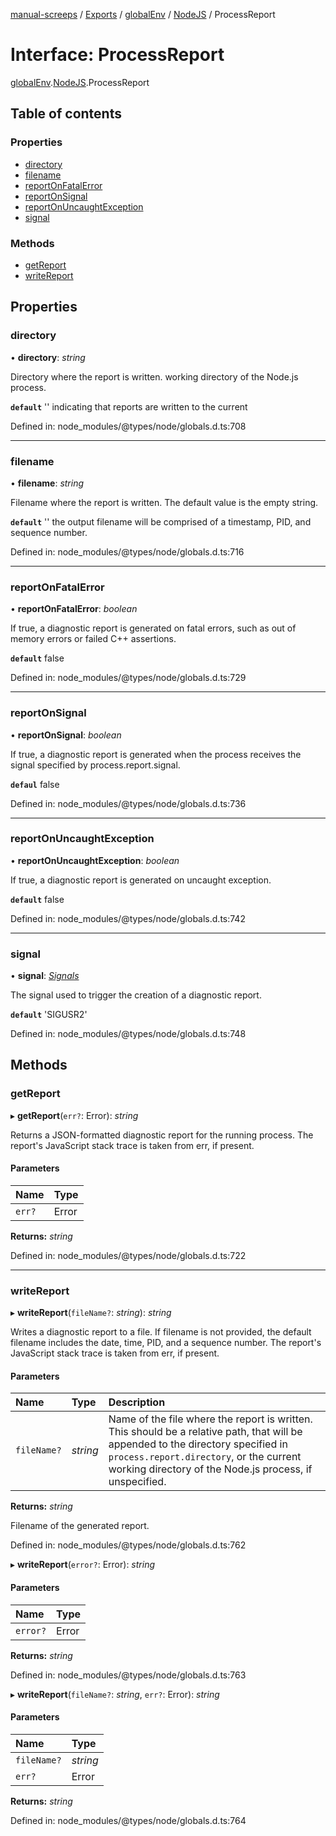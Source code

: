 [manual-screeps](../README.md) / [Exports](../modules.md) / [globalEnv](../modules/globalenv.md) / [NodeJS](../modules/globalenv.nodejs.md) / ProcessReport

# Interface: ProcessReport

[globalEnv](../modules/globalenv.md).[NodeJS](../modules/globalenv.nodejs.md).ProcessReport

## Table of contents

### Properties

- [directory](globalenv.nodejs.processreport.md#directory)
- [filename](globalenv.nodejs.processreport.md#filename)
- [reportOnFatalError](globalenv.nodejs.processreport.md#reportonfatalerror)
- [reportOnSignal](globalenv.nodejs.processreport.md#reportonsignal)
- [reportOnUncaughtException](globalenv.nodejs.processreport.md#reportonuncaughtexception)
- [signal](globalenv.nodejs.processreport.md#signal)

### Methods

- [getReport](globalenv.nodejs.processreport.md#getreport)
- [writeReport](globalenv.nodejs.processreport.md#writereport)

## Properties

### directory

• **directory**: *string*

Directory where the report is written.
working directory of the Node.js process.

**`default`** '' indicating that reports are written to the current

Defined in: node_modules/@types/node/globals.d.ts:708

___

### filename

• **filename**: *string*

Filename where the report is written.
The default value is the empty string.

**`default`** '' the output filename will be comprised of a timestamp,
PID, and sequence number.

Defined in: node_modules/@types/node/globals.d.ts:716

___

### reportOnFatalError

• **reportOnFatalError**: *boolean*

If true, a diagnostic report is generated on fatal errors,
such as out of memory errors or failed C++ assertions.

**`default`** false

Defined in: node_modules/@types/node/globals.d.ts:729

___

### reportOnSignal

• **reportOnSignal**: *boolean*

If true, a diagnostic report is generated when the process
receives the signal specified by process.report.signal.

**`defaul`** false

Defined in: node_modules/@types/node/globals.d.ts:736

___

### reportOnUncaughtException

• **reportOnUncaughtException**: *boolean*

If true, a diagnostic report is generated on uncaught exception.

**`default`** false

Defined in: node_modules/@types/node/globals.d.ts:742

___

### signal

• **signal**: [*Signals*](../modules/globalenv.nodejs.md#signals)

The signal used to trigger the creation of a diagnostic report.

**`default`** 'SIGUSR2'

Defined in: node_modules/@types/node/globals.d.ts:748

## Methods

### getReport

▸ **getReport**(`err?`: Error): *string*

Returns a JSON-formatted diagnostic report for the running process.
The report's JavaScript stack trace is taken from err, if present.

#### Parameters

| Name | Type |
| :------ | :------ |
| `err?` | Error |

**Returns:** *string*

Defined in: node_modules/@types/node/globals.d.ts:722

___

### writeReport

▸ **writeReport**(`fileName?`: *string*): *string*

Writes a diagnostic report to a file. If filename is not provided, the default filename
includes the date, time, PID, and a sequence number.
The report's JavaScript stack trace is taken from err, if present.

#### Parameters

| Name | Type | Description |
| :------ | :------ | :------ |
| `fileName?` | *string* | Name of the file where the report is written. This should be a relative path, that will be appended to the directory specified in `process.report.directory`, or the current working directory of the Node.js process, if unspecified. |

**Returns:** *string*

Filename of the generated report.

Defined in: node_modules/@types/node/globals.d.ts:762

▸ **writeReport**(`error?`: Error): *string*

#### Parameters

| Name | Type |
| :------ | :------ |
| `error?` | Error |

**Returns:** *string*

Defined in: node_modules/@types/node/globals.d.ts:763

▸ **writeReport**(`fileName?`: *string*, `err?`: Error): *string*

#### Parameters

| Name | Type |
| :------ | :------ |
| `fileName?` | *string* |
| `err?` | Error |

**Returns:** *string*

Defined in: node_modules/@types/node/globals.d.ts:764
